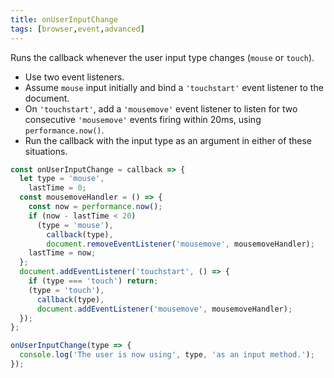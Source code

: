 ```yaml
---
title: onUserInputChange
tags: [browser,event,advanced]
---
```


Runs the callback whenever the user input type changes (`mouse` or `touch`).

- Use two event listeners.
- Assume `mouse` input initially and bind a `'touchstart'` event listener to the document.
- On `'touchstart'`, add a `'mousemove'` event listener to listen for two consecutive `'mousemove'` events firing within 20ms, using `performance.now()`.
- Run the callback with the input type as an argument in either of these situations.

```js
const onUserInputChange = callback => {
  let type = 'mouse',
    lastTime = 0;
  const mousemoveHandler = () => {
    const now = performance.now();
    if (now - lastTime < 20)
      (type = 'mouse'),
        callback(type),
        document.removeEventListener('mousemove', mousemoveHandler);
    lastTime = now;
  };
  document.addEventListener('touchstart', () => {
    if (type === 'touch') return;
    (type = 'touch'),
      callback(type),
      document.addEventListener('mousemove', mousemoveHandler);
  });
};
```

```js
onUserInputChange(type => {
  console.log('The user is now using', type, 'as an input method.');
});
```
